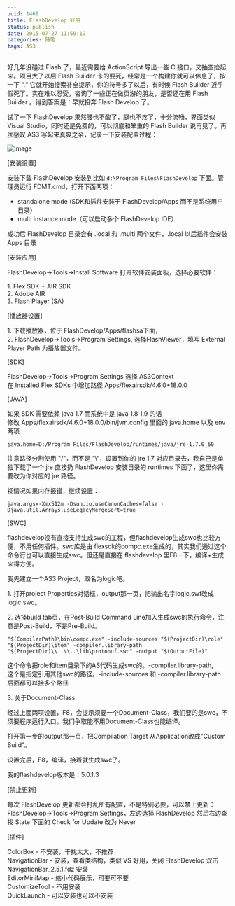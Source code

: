 ```yaml
---
uuid: 1469
title: FlashDevelop 好用
status: publish
date: 2015-07-27 11:59:19
categories: 随笔
tags: AS3
---
```

好几年没碰过 Flash 了，最近需要给 ActionScript 导出一些 C 接口，又抽空捡起来。项目大了以后 Flash Builder 卡的要死，经常是一个构建你就可以休息了，按一下 “.“ 它就开始搜索补全提示，你的符号多了以后，有时候 Flash Builder 近乎假死了。实在难以忍受，咨询了一些正在做页游的朋友，是否还在用 Flash Builder 。得到答案是：早就投奔
Flash Develop 了。

试了一下 FlashDevelop 果然腰也不酸了，腿也不疼了，十分流畅，界面类似 Visual Studio，同时还是免费的，可以彻底和笨重的 Flash Builder 说再见了。再次感叹 AS3 写起来真爽之余，记录一下安装配置过程：

![image](https://skywind3000.github.io/images/blog/wp-content/2015/07/image_thumb8.png)

<!--more-->

[安装设置]

安装下载 FlashDevelop 安装到比如 `d:\Program Files\FlashDevelop` 下面。管理员运行 FDMT.cmd，打开下面两项：

- standalone mode (SDK和插件安装于 FlashDevelop/Apps 而不是系统用户目录）  
- multi instance mode（可以启动多个 FlashDevelop IDE）  

成功后 FlashDevelop 目录会有 .local 和 .multi 两个文件，.local 以后插件会安装 Apps 目录

[安装应用]

FlashDevelop->Tools->Install Software 打开软件安装面板，选择必要软件： 

1\. Flex SDK + AIR SDK  
2\. Adobe AIR  
3\. Flash Player (SA)

  
[播放器设置]

1\. 下载播放器，位于 FlashDevelop/Apps/flashsa下面，  
2\. FlashDevelop->Tools->Program Settings, 选择FlashViewer，填写 External Player Path 为播放器文件。

[SDK]

FlashDevelop->Tools->Program Settings 选择 AS3Context  
在 Installed Flex SDKs 中增加路径 Apps/flexairsdk/4.6.0+18.0.0

[JAVA]

如果 SDK 需要依赖 java 1.7 而系统中是 java 1.8 1.9 的话  
修改 Apps/flexairsdk/4.6.0+18.0.0/bin/jvm.config 里面的 java.home 以及 env 两项 

```text
java.home=D:/Program Files/FlashDevelop/runtimes/java/jre-1.7.0_60
```

注意路径分割使用 "/"，而不是 “\”，设置到你的 jre 1.7 对应目录去，我自己是单独下载了一个 jre 直接扔 FlashDevelop 安装目录的 runtimes 下面了，这里你需要改为你对应的 jre 路径。

视情况如果内存报错，继续设置：

```text
java.args=-Xmx512m -Dsun.io.useCanonCaches=false -Djava.util.Arrays.useLegacyMergeSort=true
```

[SWC]

flashdevelop没有直接支持生成swc的工程，但flashdevelop生成swc也比较方便，不用任何插件。swc库是由 flexsdk的compc.exe生成的，其实我们通过这个命令行也可以直接生成swc。但还是直接在 flashdevelop 里F8一下，编译+生成来得方便。 

我先建立一个AS3 Project，取名为logic吧。

1\. 打开project Properties对话框，output那一页，把输出名字logic.swf改成logic.swc。

2\. 选择build tab页，在Post-Build Command Line加入生成swc的执行命令，注意是Post-Build，不是Pre-Build。 

```text
"$(CompilerPath)\bin\compc.exe" -include-sources "$(ProjectDir)\role" "$(ProjectDir)\item" -compiler.library-path "$(ProjectDir)\\..\\..\lib\protobuf.swc" -output "$(OutputFile)"  
```

这个命令把role和item目录下的AS代码生成swc的。-compiler.library-path,  
这个是指定引用其他swc的路径。-include-sources 和 -compiler.library-path 后面都可以接多个路径

3\. 关于Document-Class  

经过上面两项设置，F8，会提示须要一个Document-Class，我们要的是swc，不须要程序运行入口。我们争取能不用Document-Class也能编译。  

打开第一步的output那一页，把Compilation Target 从Application改成"Custom Build"。  

设置完后，F8，编译，接着就生成swc了。

我的flashdevelop版本是：5.0.1.3

  
[禁止更新]

每次 FlashDevelop 更新都会打乱所有配置，不是特别必要，可以禁止更新：  
FlashDevelop->Tools->Program Settings，左边选择 FlashDevelop 然后右边查找 State 下面的 Check for Update 改为 Never

[插件]

ColorBox - 不安装，干扰太大，不推荐  
NavigationBar - 安装，查看类结构，类似 VS 好用，关闭 FlashDevelop 双击 NavigationBar_2.5.1.fdz 安装  
EditorMiniMap - 缩小代码展示，可要可不要  
CustomizeTool - 不用安装  
QuickLaunch - 可以安装也可以不安装

